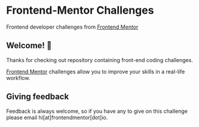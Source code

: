 # Frontend-Mentor Challenges
Frontend developer challenges from [Frontend Mentor](https://www.frontendmentor.io/)  

## Welcome! 👋

Thanks for checking out repository containing front-end coding challenges.

[Frontend Mentor](https://www.frontendmentor.io) challenges allow you to improve your skills in a real-life workflow.  
  
## Giving feedback

Feedback is always welcome, so if you have any to give on this challenge please email hi[at]frontendmentor[dot]io.
